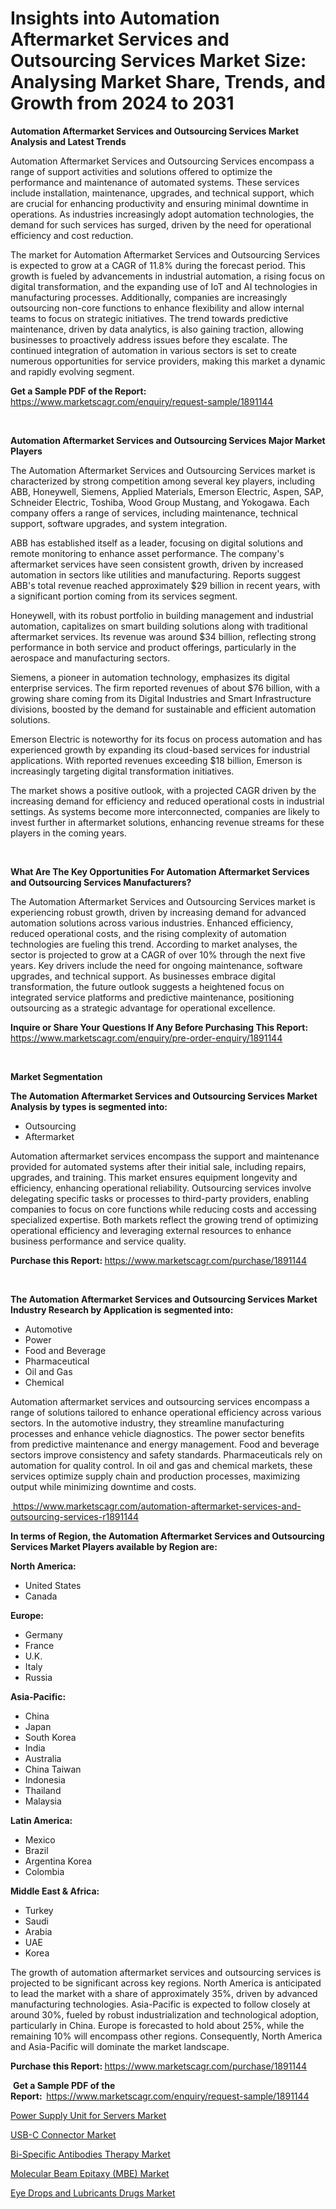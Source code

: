<p><h1>Insights into Automation Aftermarket Services and Outsourcing Services Market Size: Analysing Market Share, Trends, and Growth from 2024 to 2031</h1></p><p><strong>Automation Aftermarket Services and Outsourcing Services Market Analysis and Latest Trends</strong></p>
<p><p>Automation Aftermarket Services and Outsourcing Services encompass a range of support activities and solutions offered to optimize the performance and maintenance of automated systems. These services include installation, maintenance, upgrades, and technical support, which are crucial for enhancing productivity and ensuring minimal downtime in operations. As industries increasingly adopt automation technologies, the demand for such services has surged, driven by the need for operational efficiency and cost reduction.</p><p>The market for Automation Aftermarket Services and Outsourcing Services is expected to grow at a CAGR of 11.8% during the forecast period. This growth is fueled by advancements in industrial automation, a rising focus on digital transformation, and the expanding use of IoT and AI technologies in manufacturing processes. Additionally, companies are increasingly outsourcing non-core functions to enhance flexibility and allow internal teams to focus on strategic initiatives. The trend towards predictive maintenance, driven by data analytics, is also gaining traction, allowing businesses to proactively address issues before they escalate. The continued integration of automation in various sectors is set to create numerous opportunities for service providers, making this market a dynamic and rapidly evolving segment.</p></p>
<p><strong>Get a Sample PDF of the Report:&nbsp;</strong> <a href="https://www.marketscagr.com/enquiry/request-sample/1891144?utm_campaign=1801&utm_medium=2&utm_source=Github&utm_content=ia&utm_term=24102024&utm_id=automation-aftermarket-services-and-outsourcing-services">https://www.marketscagr.com/enquiry/request-sample/1891144</a></p>
<p>&nbsp;</p>
<p><strong>Automation Aftermarket Services and Outsourcing Services Major Market Players</strong></p>
<p><p>The Automation Aftermarket Services and Outsourcing Services market is characterized by strong competition among several key players, including ABB, Honeywell, Siemens, Applied Materials, Emerson Electric, Aspen, SAP, Schneider Electric, Toshiba, Wood Group Mustang, and Yokogawa. Each company offers a range of services, including maintenance, technical support, software upgrades, and system integration.</p><p>ABB has established itself as a leader, focusing on digital solutions and remote monitoring to enhance asset performance. The company's aftermarket services have seen consistent growth, driven by increased automation in sectors like utilities and manufacturing. Reports suggest ABB's total revenue reached approximately $29 billion in recent years, with a significant portion coming from its services segment.</p><p>Honeywell, with its robust portfolio in building management and industrial automation, capitalizes on smart building solutions along with traditional aftermarket services. Its revenue was around $34 billion, reflecting strong performance in both service and product offerings, particularly in the aerospace and manufacturing sectors.</p><p>Siemens, a pioneer in automation technology, emphasizes its digital enterprise services. The firm reported revenues of about $76 billion, with a growing share coming from its Digital Industries and Smart Infrastructure divisions, boosted by the demand for sustainable and efficient automation solutions.</p><p>Emerson Electric is noteworthy for its focus on process automation and has experienced growth by expanding its cloud-based services for industrial applications. With reported revenues exceeding $18 billion, Emerson is increasingly targeting digital transformation initiatives.</p><p>The market shows a positive outlook, with a projected CAGR driven by the increasing demand for efficiency and reduced operational costs in industrial settings. As systems become more interconnected, companies are likely to invest further in aftermarket solutions, enhancing revenue streams for these players in the coming years.</p></p>
<p>&nbsp;</p>
<p><strong>What Are The Key Opportunities For Automation Aftermarket Services and Outsourcing Services Manufacturers?</strong></p>
<p><p>The Automation Aftermarket Services and Outsourcing Services market is experiencing robust growth, driven by increasing demand for advanced automation solutions across various industries. Enhanced efficiency, reduced operational costs, and the rising complexity of automation technologies are fueling this trend. According to market analyses, the sector is projected to grow at a CAGR of over 10% through the next five years. Key drivers include the need for ongoing maintenance, software upgrades, and technical support. As businesses embrace digital transformation, the future outlook suggests a heightened focus on integrated service platforms and predictive maintenance, positioning outsourcing as a strategic advantage for operational excellence.</p></p>
<p><strong>Inquire or Share Your Questions If Any Before Purchasing This Report:</strong> <a href="https://www.marketscagr.com/enquiry/pre-order-enquiry/1891144?utm_campaign=1801&utm_medium=2&utm_source=Github&utm_content=ia&utm_term=24102024&utm_id=automation-aftermarket-services-and-outsourcing-services">https://www.marketscagr.com/enquiry/pre-order-enquiry/1891144</a></p>
<p>&nbsp;</p>
<p><strong>Market Segmentation</strong></p>
<p><strong>The Automation Aftermarket Services and Outsourcing Services Market Analysis by types is segmented into:</strong></p>
<p><ul><li>Outsourcing</li><li>Aftermarket</li></ul></p>
<p><p>Automation aftermarket services encompass the support and maintenance provided for automated systems after their initial sale, including repairs, upgrades, and training. This market ensures equipment longevity and efficiency, enhancing operational reliability. Outsourcing services involve delegating specific tasks or processes to third-party providers, enabling companies to focus on core functions while reducing costs and accessing specialized expertise. Both markets reflect the growing trend of optimizing operational efficiency and leveraging external resources to enhance business performance and service quality.</p></p>
<p><strong>Purchase this Report:&nbsp;</strong><a href="https://www.marketscagr.com/purchase/1891144?utm_campaign=1801&utm_medium=2&utm_source=Github&utm_content=ia&utm_term=24102024&utm_id=automation-aftermarket-services-and-outsourcing-services">https://www.marketscagr.com/purchase/1891144</a></p>
<p>&nbsp;</p>
<p><strong>The Automation Aftermarket Services and Outsourcing Services Market Industry Research by Application is segmented into:</strong></p>
<p><ul><li>Automotive</li><li>Power</li><li>Food and Beverage</li><li>Pharmaceutical</li><li>Oil and Gas</li><li>Chemical</li></ul></p>
<p><p>Automation aftermarket services and outsourcing services encompass a range of solutions tailored to enhance operational efficiency across various sectors. In the automotive industry, they streamline manufacturing processes and enhance vehicle diagnostics. The power sector benefits from predictive maintenance and energy management. Food and beverage sectors improve consistency and safety standards. Pharmaceuticals rely on automation for quality control. In oil and gas and chemical markets, these services optimize supply chain and production processes, maximizing output while minimizing downtime and costs.</p></p>
<p><a href="https://www.marketscagr.com/automation-aftermarket-services-and-outsourcing-services-r1891144?utm_campaign=1801&utm_medium=2&utm_source=Github&utm_content=ia&utm_term=24102024&utm_id=automation-aftermarket-services-and-outsourcing-services">&nbsp;https://www.marketscagr.com/automation-aftermarket-services-and-outsourcing-services-r1891144</a></p>
<p><strong>In terms of Region, the Automation Aftermarket Services and Outsourcing Services Market Players available by Region are:</strong></p>
<p>
    <p> <strong> North America: </strong>
        <ul>
            <li>United States</li>
            <li>Canada</li>
        </ul>
        </p> 
    <p> <strong> Europe: </strong>
        <ul>
            <li>Germany</li>
            <li>France</li>
            <li>U.K.</li>
            <li>Italy</li>
            <li>Russia</li>
        </ul>
        </p> 
    <p> <strong> Asia-Pacific: </strong>
        <ul>
            <li>China</li>
            <li>Japan</li>
            <li>South Korea</li>
            <li>India</li>
            <li>Australia</li>
            <li>China Taiwan</li>
            <li>Indonesia</li>
            <li>Thailand</li>
            <li>Malaysia</li>
        </ul>
        </p> 
    <p> <strong> Latin America: </strong>
        <ul>
            <li>Mexico</li>
            <li>Brazil</li>
            <li>Argentina Korea</li>
            <li>Colombia</li>
        </ul>
        </p> 
    <p> <strong> Middle East & Africa: </strong>
        <ul>
            <li>Turkey</li>
            <li>Saudi</li>
            <li>Arabia</li>
            <li>UAE</li>
            <li>Korea</li>
        </ul>
    </p>
    </p>
<p><p>The growth of automation aftermarket services and outsourcing services is projected to be significant across key regions. North America is anticipated to lead the market with a share of approximately 35%, driven by advanced manufacturing technologies. Asia-Pacific is expected to follow closely at around 30%, fueled by robust industrialization and technological adoption, particularly in China. Europe is forecasted to hold about 25%, while the remaining 10% will encompass other regions. Consequently, North America and Asia-Pacific will dominate the market landscape.</p></p>
<p><strong>Purchase this Report: </strong><a href="https://www.marketscagr.com/purchase/1891144?utm_campaign=1801&utm_medium=2&utm_source=Github&utm_content=ia&utm_term=24102024&utm_id=automation-aftermarket-services-and-outsourcing-services">https://www.marketscagr.com/purchase/1891144</a></p>
<p>&nbsp;<strong>Get a Sample PDF of the Report:&nbsp;&nbsp;</strong><a href="https://www.marketscagr.com/enquiry/request-sample/1891144?utm_campaign=1801&utm_medium=2&utm_source=Github&utm_content=ia&utm_term=24102024&utm_id=automation-aftermarket-services-and-outsourcing-services">https://www.marketscagr.com/enquiry/request-sample/1891144</a></p>
<p><strong></strong></p>
<p><p><a href="https://www.linkedin.com/pulse/strategic-market-insights-global-power-supply-unit-servers-peg1f?utm_campaign=1801&utm_medium=2&utm_source=Github&utm_content=ia&utm_term=24102024&utm_id=automation-aftermarket-services-and-outsourcing-services">Power Supply Unit for Servers Market</a></p><p><a href="https://www.linkedin.com/pulse/global-usb-c-connector-industry-analysis-report-market-size-sy0qf?utm_campaign=1801&utm_medium=2&utm_source=Github&utm_content=ia&utm_term=24102024&utm_id=automation-aftermarket-services-and-outsourcing-services">USB-C Connector Market</a></p><p><a href="https://www.linkedin.com/pulse/bi-specific-antibodies-therapy-industry-sector-new-technologies-gl8pf?utm_campaign=1801&utm_medium=2&utm_source=Github&utm_content=ia&utm_term=24102024&utm_id=automation-aftermarket-services-and-outsourcing-services">Bi-Specific Antibodies Therapy Market</a></p><p><a href="https://www.linkedin.com/pulse/molecular-beam-epitaxy-mbe-market-size-share-competitive-4hotf?utm_campaign=1801&utm_medium=2&utm_source=Github&utm_content=ia&utm_term=24102024&utm_id=automation-aftermarket-services-and-outsourcing-services">Molecular Beam Epitaxy (MBE) Market</a></p><p><a href="https://www.linkedin.com/pulse/eye-drops-lubricants-drugs-market-overview-forecast-2024-yxoef?utm_campaign=1801&utm_medium=2&utm_source=Github&utm_content=ia&utm_term=24102024&utm_id=automation-aftermarket-services-and-outsourcing-services">Eye Drops and Lubricants Drugs Market</a></p></p>